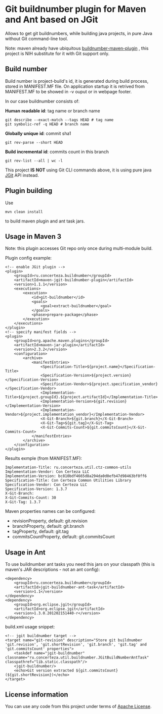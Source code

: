 Git buildnumber plugin for Maven and Ant based on JGit
======================================================

Allows to get git buildnumbers, while building java projects, in pure Java without Git command-line tool.

Note: maven already have ubiquitous [buildnumber-maven-plugin](http://mojo.codehaus.org/buildnumber-maven-plugin/) , this project is NIH substitute for it with Git support only.

Build number
------------

Build number is project-build's id, it is generated during build process, stored in MANIFEST.MF file. On application startup it is retrived from MANIFEST.MF to be showed in -v ouput or in webpage footer.

In our case buildnumber consists of:

__Human__ __readable__ __id__: tag name or branch name

    git describe --exact-match --tags HEAD # tag name
    git symbolic-ref -q HEAD # branch name

__Globally__ __unique__ __id__: commit sha1

    git rev-parse --short HEAD 

__Build__ __incremental__ __id__: commits count in this branch

    git rev-list --all | wc -l

This project __IS__ __NOT__ using Git CLI commands above, it is using pure java [JGit](http://www.jgit.org/) API instead.

Plugin building
---------------

Use

    mvn clean install

to build maven plugin and ant task jars.

Usage in Maven 3
----------------

Note: this plugin accesses Git repo only once during multi-module build.

Plugin config example:

    <!-- enable JGit plugin -->
    <plugin>
        <groupId>ru.concerteza.buildnumber</groupId>
        <artifactId>maven-jgit-buildnumber-plugin</artifactId>
        <version>1.1.1</version>
        <executions>
            <execution>
                <id>git-buildnumber</id>
                <goals>
                    <goal>extract-buildnumber</goal>
                </goals>
                <phase>prepare-package</phase>
            </execution>
        </executions>
    </plugin> 
    <!-- specify manifest fields -->
    <plugin>
        <groupId>org.apache.maven.plugins</groupId>
        <artifactId>maven-jar-plugin</artifactId>
        <version>2.3.2</version>
        <configuration>
            <archive>
                <manifestEntries>
                    <Specification-Title>${project.name}</Specification-Title>
                    <Specification-Version>${project.version}</Specification-Version>
                    <Specification-Vendor>${project.specification_vendor}</Specification-Vendor>
                    <Implementation-Title>${project.groupId}.${project.artifactId}</Implementation-Title>
                    <Implementation-Version>${git.revision}</Implementation-Version>
                    <Implementation-Vendor>${project.implementation_vendor}</Implementation-Vendor>
                    <X-Git-Branch>${git.branch}</X-Git-Branch>
                    <X-Git-Tag>${git.tag}</X-Git-Tag>
                    <X-Git-Commits-Count>${git.commitsCount}</X-Git-Commits-Count>
                </manifestEntries>
            </archive>
        </configuration>
    </plugin>

Results exmple (from MANIFEST.MF):

    Implementation-Title: ru.concerteza.util.ctz-common-utils
    Implementation-Vendor: Con Certeza LLC
    Implementation-Version: bc810bdf4665d8a294da0d0efb47d98463bf0ff6
    Specification-Title: Con Certeza Common Utilities Library
    Specification-Vendor: Con Certeza LLC
    Specification-Version: 1.3.7
    X-Git-Branch: 
    X-Git-Commits-Count: 30
    X-Git-Tag: 1.3.7

Maven properties names can be configured:

 * revisionProperty, default: git.revision
 * branchProperty, default: git.branch
 * tagProperty, default: git.tag
 * commitsCountProperty, default: git.commitsCount

Usage in Ant
------------

To use buildnumber ant tasks you need this jars on your classpath (this is maven's JAR descriptions - not an ant config):

    <dependency>
        <groupId>ru.concerteza.buildnumber</groupId>
        <artifactId>jgit-buildnumber-ant-task</artifactId>
        <version>1.1</version>
    </dependency>
    <dependency>
        <groupId>org.eclipse.jgit</groupId>
        <artifactId>org.eclipse.jgit</artifactId>
        <version>1.3.0.201202151440-r</version>
    </dependency>

build.xml usage snippet:

    <!-- jgit buildnumber target -->
    <target name="git-revision" description="Store git buildnumber 'git.revision', 'git.shortRevision', 'git.branch', 'git.tag' and 'git.commitsCount' properties">
        <taskdef name="jgit-buildnumber" classname="ru.concerteza.util.buildnumber.JGitBuildNumberAntTask" classpathref="lib.static.classpath"/>
        <jgit-buildnumber/>
        <echo>Git version extracted ${git.commitsCount} (${git.shortRevision})</echo>
    </target>

License information
-------------------

You can use any code from this project under terms of [Apache License](http://www.apache.org/licenses/LICENSE-2.0).
